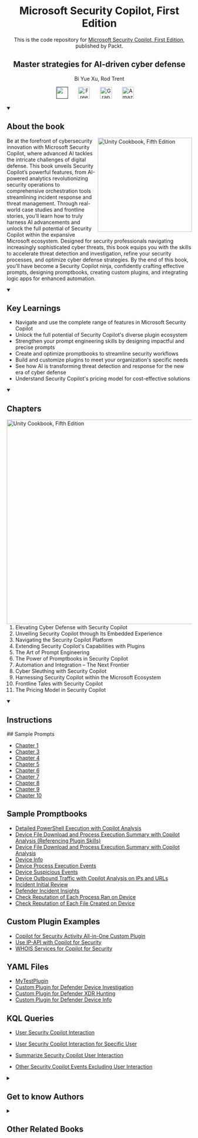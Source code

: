 <h1 align="center">
Microsoft Security Copilot, First Edition</h1>
<p align="center">This is the code repository for <a href ="https://www.packtpub.com/en-us/product/microsoft-security-copilot-first-edition/9781835884522"> Microsoft Security Copilot, First Edition</a>, published by Packt.
</p>

<h2 align="center">
Master strategies for AI-driven cyber defense
</h2>
<p align="center">
Bi Yue Xu, Rod Trent</p>

<p align="center">
   <a href="" alt="Discord" title="Learn more on the Discord server"><img width="32px" src="https://cliply.co/wp-content/uploads/2021/08/372108630_DISCORD_LOGO_400.gif"/></a>
  &#8287;&#8287;&#8287;&#8287;&#8287;
  <a href="https://packt.link/free-ebook/9781835884522"><img width="32px" alt="Free PDF" title="Free PDF" src="https://cdn-icons-png.flaticon.com/512/4726/4726010.png"/></a>
 &#8287;&#8287;&#8287;&#8287;&#8287;
  <a href="https://packt.link/gbp/9781835884522"><img width="32px" alt="Graphic Bundle" title="Graphic Bundle" src="https://cdn-icons-png.flaticon.com/512/2659/2659360.png"/></a>
  &#8287;&#8287;&#8287;&#8287;&#8287;
   <a href="https://www.amazon.com/Microsoft-Security-Copilot-strategies-AI-driven-ebook/dp/B0F133S3X2"><img width="32px" alt="Amazon" title="Get your copy" src="https://cdn-icons-png.flaticon.com/512/15466/15466027.png"/></a>
  &#8287;&#8287;&#8287;&#8287;&#8287;
</p>
<details open> 
  <summary><h2>About the book</summary>
<a href="https://www.packtpub.com/product/unity-cookbook-fifth-edition/9781805123026">
<img src="https://content.packt.com/B22283/cover_image_small.jpg" alt="Unity Cookbook, Fifth Edition" height="256px" align="right">
</a>

Be at the forefront of cybersecurity innovation with Microsoft Security Copilot, where advanced AI tackles the intricate challenges of digital defense. This book unveils Security Copilot’s powerful features, from AI-powered analytics revolutionizing security operations to comprehensive orchestration tools streamlining incident response and threat management. Through real-world case studies and frontline stories, you’ll learn how to truly harness AI advancements and unlock the full potential of Security Copilot within the expansive Microsoft ecosystem.
Designed for security professionals navigating increasingly sophisticated cyber threats, this book equips you with the skills to accelerate threat detection and investigation, refine your security processes, and optimize cyber defense strategies.
By the end of this book, you’ll have become a Security Copilot ninja, confidently crafting effective prompts, designing promptbooks, creating custom plugins, and integrating logic apps for enhanced automation.</details>
<details open> 
  <summary><h2>Key Learnings</summary>
<ul>

<li>Navigate and use the complete range of features in Microsoft Security Copilot</li>

<li>Unlock the full potential of Security Copilot's diverse plugin ecosystem</li>

<li>Strengthen your prompt engineering skills by designing impactful and precise prompts</li>

<li>Create and optimize promptbooks to streamline security workflows</li>

<li>Build and customize plugins to meet your organization's specific needs</li>

<li>See how AI is transforming threat detection and response for the new era of cyber defense</li>

<li>Understand Security Copilot's pricing model for cost-effective solutions</li>

</ul>

  </details>

<details open> 
  <summary><h2>Chapters</summary>
     <img src="https://cliply.co/wp-content/uploads/2020/02/372002150_DOCUMENTS_400px.gif" alt="Unity Cookbook, Fifth Edition" height="556px" align="right">
<ol>

  <li>Elevating Cyber Defense with Security Copilot</li>

  <li>Unveiling Security Copilot through Its Embedded Experience</li>

  <li>Navigating the Security Copilot Platform</li>

  <li>Extending Security Copilot's Capabilities with Plugins</li>

  <li>The Art of Prompt Engineering</li>

  <li>The Power of Promptbooks in Security Copilot</li>

  <li>Automation and Integration – The Next Frontier</li>

  <li>Cyber Sleuthing with Security Copilot</li>

  <li>Harnessing Security Copilot within the Microsoft Ecosystem</li>

  <li>Frontline Tales with Security Copilot</li>

  <li>The Pricing Model in Security Copilot</li>

</ol>

</details>


<details open> 
  <summary><h2>Instructions</summary>
## Sample Prompts

* <a href="https://github.com/PacktPublishing/Microsoft-Copilot-for-Security/blob/main/Prompts/Chapter_1.md" target="_blank">Chapter 1</a>
* <a href="https://github.com/PacktPublishing/Microsoft-Copilot-for-Security/blob/main/Prompts/Chapter_3.md" target="_blank">Chapter 3</a>
* <a href="https://github.com/PacktPublishing/Microsoft-Copilot-for-Security/blob/main/Prompts/Chapter_4.md" target="_blank">Chapter 4</a>
* <a href="https://github.com/PacktPublishing/Microsoft-Copilot-for-Security/blob/main/Prompts/Chapter_5.md" target="_blank">Chapter 5</a>
* <a href="https://github.com/PacktPublishing/Microsoft-Copilot-for-Security/blob/main/Prompts/Chapter_6.md" target="_blank">Chapter 6</a>
* <a href="https://github.com/PacktPublishing/Microsoft-Copilot-for-Security/blob/main/Prompts/Chapter_7.md" target="_blank">Chapter 7</a>
* <a href="https://github.com/PacktPublishing/Microsoft-Copilot-for-Security/blob/main/Prompts/Chapter_8.md" target="_blank">Chapter 8</a>
* <a href="https://github.com/PacktPublishing/Microsoft-Copilot-for-Security/blob/main/Prompts/Chapter_9.md" target="_blank">Chapter 9</a>
* <a href="https://github.com/PacktPublishing/Microsoft-Copilot-for-Security/blob/main/Prompts/Chapter_10.md" target="_blank">Chapter 10</a>

## Sample Promptbooks

* <a href="https://github.com/PacktPublishing/Microsoft-Copilot-for-Security/blob/main/PromptBooks/Playbook%20-%20Detailed%20PowerShell%20Execution%20with%20Copilot%20Analysis.md" target="_blank">Detailed PowerShell Execution with Copilot Analysis</a>
* <a href="https://github.com/PacktPublishing/Microsoft-Copilot-for-Security/blob/main/PromptBooks/Playbook%20-%20Device%20File%20Download%20and%20Process%20Execution%20Summary%20with%20Copilot%20Analysis%20(Referencing%20Plugin%20Skills).md" target="_blank">Device File Download and Process Execution Summary with Copilot Analysis (Referencing Plugin Skills)</a>
* <a href="https://github.com/PacktPublishing/Microsoft-Copilot-for-Security/blob/main/PromptBooks/Playbook%20-%20Device%20File%20Download%20and%20Process%20Execution%20Summary%20with%20Copilot%20Analysis.md" target="_blank">Device File Download and Process Execution Summary with Copilot Analysis</a>
* <a href="https://github.com/PacktPublishing/Microsoft-Copilot-for-Security/blob/main/PromptBooks/Playbook%20-%20Device%20Info.md" target="_blank">Device Info</a>
* <a href="https://github.com/PacktPublishing/Microsoft-Copilot-for-Security/blob/main/PromptBooks/Playbook%20-%20Device%20Process%20Events.md" target="_blank">Device Process Execution Events</a>
* <a href="https://github.com/PacktPublishing/Microsoft-Copilot-for-Security/blob/main/PromptBooks/Playbook%20-%20Device%20Suspicious%20Events.md" target="_blank">Device Suspicious Events</a>
* <a href="https://github.com/PacktPublishing/Microsoft-Copilot-for-Security/blob/main/PromptBooks/Device%20Outbound%20Traffic%20with%20Copilot%20Analysis%20on%20IPs%20and%20URLs.md" target="_blank">Device Outbound Traffic with Copilot Analysis on IPs and URLs</a>
* <a href="https://github.com/PacktPublishing/Microsoft-Copilot-for-Security/blob/main/PromptBooks/Playbook%20-%20Incident%20Initial%20Review.md" target="_blank">Incident Initial Review</a>
* <a href="https://github.com/PacktPublishing/Microsoft-Copilot-for-Security/blob/main/PromptBooks/Defender%20Incident%20Insights.md" target="_blank">Defender Incident Insights</a>
* <a href="https://github.com/PacktPublishing/Microsoft-Copilot-for-Security/blob/main/PromptBooks/Check%20Reputation%20of%20Each%20Process%20Ran%20on%20Device.md" target="_blank">Check Reputation of Each Process Ran on Device</a>
* <a href="https://github.com/PacktPublishing/Microsoft-Copilot-for-Security/blob/main/PromptBooks/Check%20Reputation%20of%20Each%20File%20Created%20on%20Device.md" target="_blank">Check Reputation of Each File Created on Device</a>

## Custom Plugin Examples

* <a href="https://rodtrent.substack.com/p/copilot-for-security-activity-all" target="_blank">Copilot for Security Activity All-in-One Custom Plugin</a>
* <a href="https://rodtrent.substack.com/p/using-ip-api-with-copilot-for-security" target="_blank">Use IP-API with Copilot for Security</a>
* <a href="https://rodtrent.substack.com/p/plugin-whois-services-for-copilot" target="_blank">WHOIS Services for Copilot for Security</a>

## YAML Files

* <a href="https://github.com/PacktPublishing/Microsoft-Copilot-for-Security/blob/main/Plugins/MyYMLTest.yml" target="_blank">MyTestPlugin</a>
* <a href="https://github.com/PacktPublishing/Microsoft-Copilot-for-Security/blob/main/Plugins/Custom%20Plugin%20Defender%20Device%20Investigation.yml" target="_blank">Custom Plugin for Defender Device Investigation</a>
* <a href="https://github.com/PacktPublishing/Microsoft-Copilot-for-Security/blob/main/Plugins/Custom%20Plugin%20Defender%20XDR%20Hunting.yml" target="_blank">Custom Plugin for Defender XDR Hunting</a>
* <a href="https://github.com/PacktPublishing/Microsoft-Copilot-for-Security/blob/main/Plugins/Custom%20Plugin%20Defender%20Device%20Info.yml" target="_blank">Custom Plugin for Defender Device Info</a>

## KQL Queries

* <a href="https://github.com/PacktPublishing/Microsoft-Copilot-for-Security/blob/main/KQL/User%20Security%20Copilot%20Interaction.md" target="_blank">User Security Copilot Interaction</a>
* <a href="https://github.com/PacktPublishing/Microsoft-Copilot-for-Security/blob/main/KQL/User%20Security%20Copilot%20Interaction%20for%20Specific%20User.md" target="_blank">User Security Copilot Interaction for Specific User</a>
* <a href="https://github.com/PacktPublishing/Microsoft-Copilot-for-Security/blob/main/KQL/Summarize%20Security%20Copilot%20User%20Interaction.md" target="_blank">Summarize Security Copilot User Interaction</a>
* <a href="https://github.com/PacktPublishing/Microsoft-Copilot-for-Security/blob/main/KQL/Other%20Security%20Copilot%20Events%20Excluding%20User%20Interaction.md" target="_blank">Other Security Copilot Events Excluding User Interaction</a>

  </details>
    


<details> 
  <summary><h2>Get to know Authors</h2></summary>

_Bi Yue Xu_ is a seasoned Principal Security Cloud Solution Architect at Microsoft, with over 15 years of experience in cybersecurity. Specializing in Digital Forensics and Incident Response, she is a Certified Windows Forensics Examiner (EnCE) and holds multiple security certifications, including GREM, GCFA, GCIA, GWAPT, GCWN, SC100, SC200, SC900, and others. Bi Yue's expertise is showcased in her work, from designing and developing a comprehensive four-day Defender for Endpoint training course, which has been delivered to over 300 organizations across 44 countries since its inception two years ago, to creating custom KQL detection and hunting queries, and even uncovering attacks related to zero-day.

_Rod Trent_ is a Senior Product Manager for Microsoft, where he focuses on the intersection between Security and AI. In his spare time, Rod writes KQL queries, authors fiction and nonfiction books, shares proud stories about his grandkids, boasts about his Six Million Dollar Man addiction, and teaches AI to behave. 



</details>
<details> 
  <summary><h2>Other Related Books</h2></summary>
<ul>

  <li><a href="https://www.packtpub.com/en-us/product/microsoft-security-compliance-and-identity-fundamentals-exam-ref-sc-900-first-edition/9781801815994">Microsoft Security, Compliance, and Identity Fundamentals Exam Ref SC-900, First Edition</a></li>

  <li><a href="https://www.packtpub.com/en-us/product/microsoft-identity-and-access-administrator-sc-300-exam-guide-second-edition/9781836200390">Microsoft Identity and Access Administrator SC-300 Exam Guide, Second Edition</a></li>
 
</ul>

</details>
